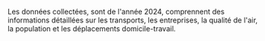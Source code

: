 Les données collectées, sont de l'année 2024, comprennent des informations détaillées sur les transports, les entreprises, la qualité de l'air, la population et les déplacements domicile-travail.
